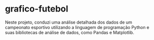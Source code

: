 # grafico-futebol
Neste projeto, conduzi uma análise detalhada dos dados de um campeonato esportivo utilizando a linguagem de programação Python e suas bibliotecas de análise de dados, como Pandas e Matplotlib.
